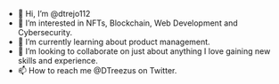 - 👋 Hi, I’m @dtrejo112
- 👀 I’m interested in NFTs, Blockchain, Web Development and Cybersecurity.
- 🌱 I’m currently learning about product management.
- 💞️ I’m looking to collaborate on just about anything I love gaining new skills and experience.
- 📫 How to reach me @DTreezus on Twitter.

